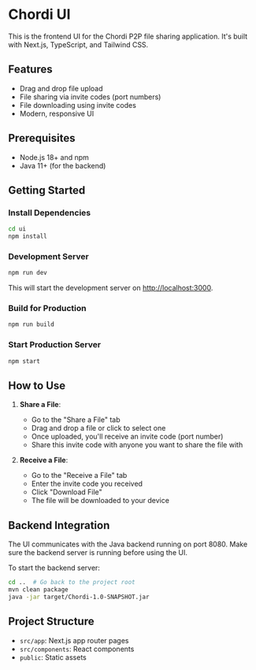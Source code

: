 # Chordi UI

This is the frontend UI for the Chordi P2P file sharing application. It's built with Next.js, TypeScript, and Tailwind CSS.

## Features

- Drag and drop file upload
- File sharing via invite codes (port numbers)
- File downloading using invite codes
- Modern, responsive UI

## Prerequisites

- Node.js 18+ and npm
- Java 11+ (for the backend)

## Getting Started

### Install Dependencies

```bash
cd ui
npm install
```

### Development Server

```bash
npm run dev
```

This will start the development server on [http://localhost:3000](http://localhost:3000).

### Build for Production

```bash
npm run build
```

### Start Production Server

```bash
npm start
```

## How to Use

1. **Share a File**:
   - Go to the "Share a File" tab
   - Drag and drop a file or click to select one
   - Once uploaded, you'll receive an invite code (port number)
   - Share this invite code with anyone you want to share the file with

2. **Receive a File**:
   - Go to the "Receive a File" tab
   - Enter the invite code you received
   - Click "Download File"
   - The file will be downloaded to your device

## Backend Integration

The UI communicates with the Java backend running on port 8080. Make sure the backend server is running before using the UI.

To start the backend server:

```bash
cd ..  # Go back to the project root
mvn clean package
java -jar target/Chordi-1.0-SNAPSHOT.jar
```

## Project Structure

- `src/app`: Next.js app router pages
- `src/components`: React components
- `public`: Static assets
